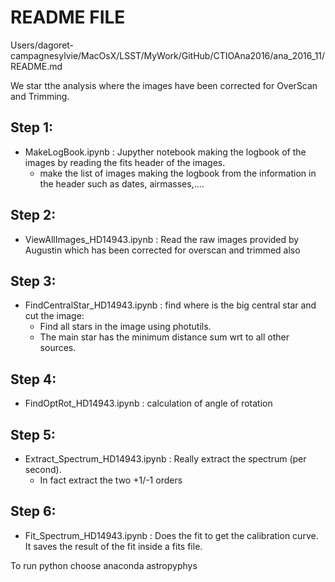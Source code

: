 README FILE
===========
Users/dagoret-campagnesylvie/MacOsX/LSST/MyWork/GitHub/CTIOAna2016/ana_2016_11/README.md


We star tthe analysis where the images have been
corrected for OverScan and Trimming.

## Step 1:

- MakeLogBook.ipynb :  Jupyther notebook making the logbook of the images by reading the fits header of the images.
  - make the list of images making the logbook from the information in the header such as dates, airmasses,.... 

## Step 2:

- ViewAllImages_HD14943.ipynb : Read the raw images provided by Augustin which has been corrected for overscan and trimmed also

## Step 3:

- FindCentralStar_HD14943.ipynb	: find where is the big central star and cut the image:
	- Find all stars in the image using photutils. 
	- The main star has the minimum distance sum wrt to all other sources.

## Step 4:

- FindOptRot_HD14943.ipynb : calculation of angle of rotation

## Step 5:

- Extract_Spectrum_HD14943.ipynb : Really extract the spectrum
(per second). 
	- In fact extract the two +1/-1 orders


## Step 6:

- Fit_Spectrum_HD14943.ipynb : Does the fit to get the calibration curve.
   It saves the result of the fit inside a fits file.


To run python choose anaconda astropyphys
	
